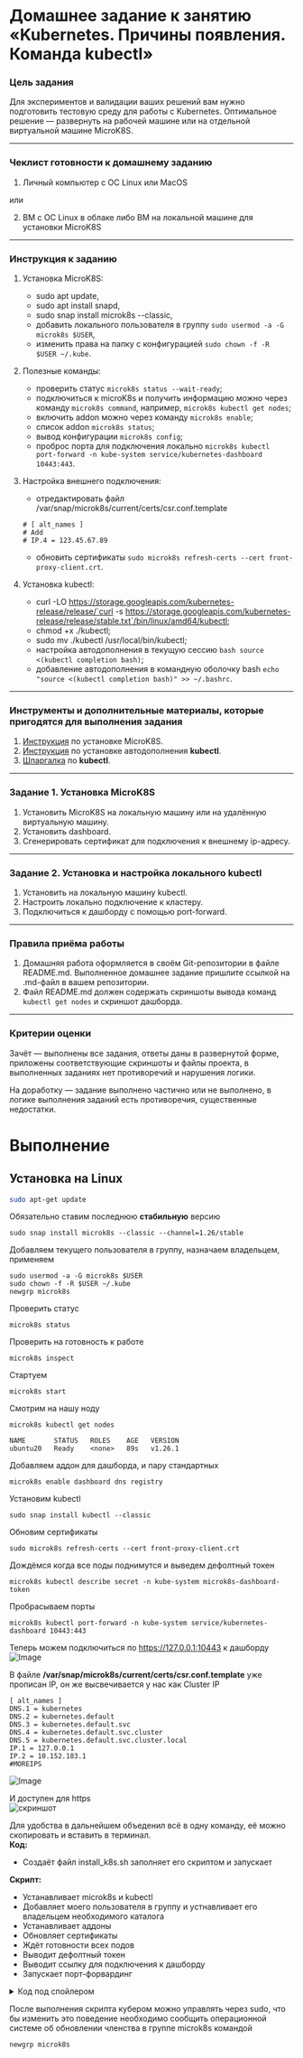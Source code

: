 # Домашнее задание к занятию «Kubernetes. Причины появления. Команда kubectl»

### Цель задания

Для экспериментов и валидации ваших решений вам нужно подготовить тестовую среду для работы с Kubernetes. Оптимальное решение — развернуть на рабочей машине или на отдельной виртуальной машине MicroK8S.

------

### Чеклист готовности к домашнему заданию

1. Личный компьютер с ОС Linux или MacOS 

или

2. ВМ c ОС Linux в облаке либо ВМ на локальной машине для установки MicroK8S  

------

### Инструкция к заданию

1. Установка MicroK8S:
    - sudo apt update,
    - sudo apt install snapd,
    - sudo snap install microk8s --classic,
    - добавить локального пользователя в группу `sudo usermod -a -G microk8s $USER`,
    - изменить права на папку с конфигурацией `sudo chown -f -R $USER ~/.kube`.

2. Полезные команды:
    - проверить статус `microk8s status --wait-ready`;
    - подключиться к microK8s и получить информацию можно через команду `microk8s command`, например, `microk8s kubectl get nodes`;
    - включить addon можно через команду `microk8s enable`; 
    - список addon `microk8s status`;
    - вывод конфигурации `microk8s config`;
    - проброс порта для подключения локально `microk8s kubectl port-forward -n kube-system service/kubernetes-dashboard 10443:443`.

3. Настройка внешнего подключения:
    - отредактировать файл /var/snap/microk8s/current/certs/csr.conf.template
    ```shell
    # [ alt_names ]
    # Add
    # IP.4 = 123.45.67.89
    ```
    - обновить сертификаты `sudo microk8s refresh-certs --cert front-proxy-client.crt`.

4. Установка kubectl:
    - curl -LO https://storage.googleapis.com/kubernetes-release/release/`curl -s https://storage.googleapis.com/kubernetes-release/release/stable.txt`/bin/linux/amd64/kubectl;
    - chmod +x ./kubectl;
    - sudo mv ./kubectl /usr/local/bin/kubectl;
    - настройка автодополнения в текущую сессию `bash source <(kubectl completion bash)`;
    - добавление автодополнения в командную оболочку bash `echo "source <(kubectl completion bash)" >> ~/.bashrc`.

------

### Инструменты и дополнительные материалы, которые пригодятся для выполнения задания

1. [Инструкция](https://microk8s.io/docs/getting-started) по установке MicroK8S.
2. [Инструкция](https://kubernetes.io/ru/docs/reference/kubectl/cheatsheet/#bash) по установке автодополнения **kubectl**.
3. [Шпаргалка](https://kubernetes.io/ru/docs/reference/kubectl/cheatsheet/) по **kubectl**.

------

### Задание 1. Установка MicroK8S

1. Установить MicroK8S на локальную машину или на удалённую виртуальную машину.
2. Установить dashboard.
3. Сгенерировать сертификат для подключения к внешнему ip-адресу.

------

### Задание 2. Установка и настройка локального kubectl
1. Установить на локальную машину kubectl.
2. Настроить локально подключение к кластеру.
3. Подключиться к дашборду с помощью port-forward.

------

### Правила приёма работы

1. Домашняя работа оформляется в своём Git-репозитории в файле README.md. Выполненное домашнее задание пришлите ссылкой на .md-файл в вашем репозитории.
2. Файл README.md должен содержать скриншоты вывода команд `kubectl get nodes` и скриншот дашборда.

------

### Критерии оценки
Зачёт — выполнены все задания, ответы даны в развернутой форме, приложены соответствующие скриншоты и файлы проекта, в выполненных заданиях нет противоречий и нарушения логики.

На доработку — задание выполнено частично или не выполнено, в логике выполнения заданий есть противоречия, существенные недостатки.



# Выполнение
## Установка на Linux

```bash
sudo apt-get update
```
Обязательно ставим последнюю **стабильную** версию
```
sudo snap install microk8s --classic --channel=1.26/stable
```
Добавляем текущего пользователя в группу, назначаем владельцем, применяем
```
sudo usermod -a -G microk8s $USER
sudo chown -f -R $USER ~/.kube
newgrp microk8s
```
Проверить статус
```
microk8s status
```
Проверить на готовность к работе
```
microk8s inspect
```
Стартуем
```
microk8s start
```
Смотрим на нашу ноду
```
microk8s kubectl get nodes
```
```
NAME       STATUS   ROLES    AGE   VERSION
ubuntu20   Ready    <none>   89s   v1.26.1
```
Добавляем аддон для дашборда, и пару стандартных
```
microk8s enable dashboard dns registry
```
Установим kubectl
```
sudo snap install kubectl --classic
```
Обновим сертификаты
```
sudo microk8s refresh-certs --cert front-proxy-client.crt
```
Дождёмся когда все поды поднимутся и выведем дефолтный токен  
```
microk8s kubectl describe secret -n kube-system microk8s-dashboard-token
```
Пробрасываем порты
```
microk8s kubectl port-forward -n kube-system service/kubernetes-dashboard 10443:443
```
Теперь можем подключиться по https://127.0.0.1:10443 к дашборду  
![Image](https://i.ibb.co/prpXj7V/Dashboard-kuber.png)  

В файле **/var/snap/microk8s/current/certs/csr.conf.template** уже прописан IP, он же высвечивается у нас как Cluster IP
```
[ alt_names ]
DNS.1 = kubernetes
DNS.2 = kubernetes.default
DNS.3 = kubernetes.default.svc
DNS.4 = kubernetes.default.svc.cluster
DNS.5 = kubernetes.default.svc.cluster.local
IP.1 = 127.0.0.1
IP.2 = 10.152.183.1
#MOREIPS
```
![Image](https://i.ibb.co/MnL7q49/Cluster-IP.png)  

И доступен для https  
![скриншот](https://i.ibb.co/51GxRm8/Cluster-http.png)

Для удобства в дальнейшем объеденил всё в одну команду, её можно скопировать и вставить в терминал.  
**Код:**  
* Создаёт файл install_k8s.sh заполняет его скриптом и запускает  
 
**Скрипт:** 
* Устанавливает microk8s и kubectl
* Добавляет моего пользователя в группу и устнавливает его владельцем необходимого каталога
* Устанавливает аддоны
* Обновляет сертификаты
* Ждёт готовности всех подов
* Выводит дефолтный токен
* Выводит ссылку для подключения к дашборду
* Запускает порт-форвардинг

<details>

  <summary>Код под спойлером</summary>
  
```
sudo echo '#!/bin/bash

# Check if running as root
if [[ $EUID -ne 0 ]]; then
   echo "This script must be run as root"
   exit 1
fi

# Install microk8s
snap install microk8s --classic

# Install kubectl
snap install kubectl --classic

# Add current user to microk8s group
sudo usermod -a -G microk8s igor
sudo chown -f -R igor ~/.kube

# Enable required microk8s addons
microk8s enable dns dashboard storage

# Refresh-certs
microk8s refresh-certs --cert front-proxy-client.crt

# Wait ready
microk8s status --wait-ready
microk8s kubectl wait -n kube-system --for=condition=ready pod --all
echo "Wait pending pods"
sleep 60s

while :
do
    if [[ -z $(microk8s kubectl get pods --all-namespaces | grep "0/1") ]]
    then
        echo "Pods ready"
        break
    else
        echo "Wait pending pods"
        sleep 5s
    fi
done

# View token
microk8s kubectl describe secret -n kube-system microk8s-dashboard-token | grep "token:"

echo " "
echo "You can access the Kubernetes dashboard at https://127.0.0.1:10443"
echo " "
echo "Useful commands:"
echo " "
echo "newgrp microk8s"
echo " "

# Enable port forwarding
microk8s kubectl port-forward -n kube-system service/kubernetes-dashboard 10443:443' >> install_k8s.sh && sudo bash install_k8s.sh
```

  

</details>

После выполнения скрипта кубером можно управлять через sudo, что бы изменить это поведение необходимо сообщить операционной системе об обновлении членства в группе microk8s командой  
```
newgrp microk8s
```






